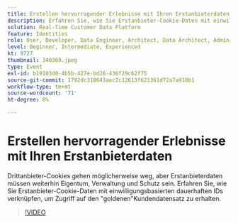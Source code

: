 ```yaml
---
title: Erstellen hervorragender Erlebnisse mit Ihren Erstanbieterdaten
description: Erfahren Sie, wie Sie Erstanbieter-Cookie-Daten mit einwilligungsbasierten dauerhaften IDs verknüpfen, um Zugriff auf den Golden Customer Record zu erhalten.
solution: Real-Time Customer Data Platform
feature: Identities
role: User, Developer, Data Engineer, Architect, Data Architect, Admin, Leader
level: Beginner, Intermediate, Experienced
kt: 9727
thumbnail: 340369.jpeg
type: Event
exl-id: b19103d0-4b5b-427e-bd26-436f29c62f75
source-git-commit: 1792dc318643aec2c12613f621361d72a7a918b1
workflow-type: tm+mt
source-wordcount: '71'
ht-degree: 0%

---
```


# Erstellen hervorragender Erlebnisse mit Ihren Erstanbieterdaten

Drittanbieter-Cookies gehen möglicherweise weg, aber Erstanbieterdaten müssen weiterhin Eigentum, Verwaltung und Schutz sein. Erfahren Sie, wie Sie Erstanbieter-Cookie-Daten mit einwilligungsbasierten dauerhaften IDs verknüpfen, um Zugriff auf den &quot;goldenen&quot;Kundendatensatz zu erhalten.

>[!VIDEO](https://video.tv.adobe.com/v/340369/?quality=12&learn=on)
